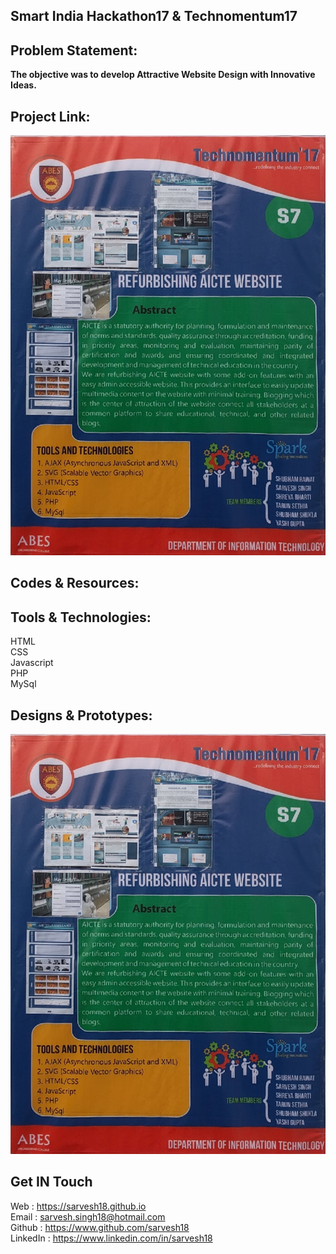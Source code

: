 Smart India Hackathon17 & Technomentum17
----------------------------------------
Problem Statement:
------------------
**The objective was to develop Attractive Website Design with Innovative Ideas.**


Project Link:
-------------
![Technomentum17](https://github.com/Sarvesh18/Web-App/blob/master/AICTE%20(SmartIndiaHackathon17%20%26%20Technomentum17)/Technomentum17.jpg)


Codes & Resources:
------------------


Tools & Technologies:
---------------------
HTML <br>
CSS <br>
Javascript <br>
PHP <br>
MySql <br>


Designs & Prototypes:
---------------------
![Technomentum17](https://github.com/Sarvesh18/Web-App/blob/master/AICTE%20(SmartIndiaHackathon17%20%26%20Technomentum17)/Technomentum17.jpg)


Get IN Touch 
------------
Web : https://sarvesh18.github.io <br>
Email : sarvesh.singh18@hotmail.com <br>
Github : https://www.github.com/sarvesh18 <br>
LinkedIn : https://www.linkedin.com/in/sarvesh18 <br>
